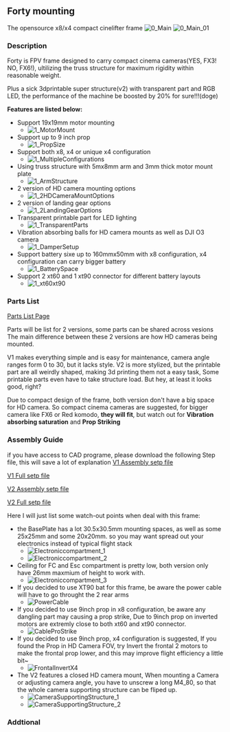 ## Forty  mounting
The opensource x8/x4 compact cinelifter frame 
![0_Main](Images/Previews/0_Main.png)
![0_Main_01](Images/Previews/0_Main_01.png)

### Description
Forty is FPV frame designed to carry compact cinema cameras(YES, FX3! NO, FX6!), ultilizing the truss structure for maximum rigidity within reasonable weight.

Plus a sick 3dprintable super structure(v2) with transparent part and RGB LED, the performance of the machine be boosted by 20% for sure!!!(doge)

**Features are listed below:**
- Support 19x19mm motor mounting
  - ![1_MotorMount](Images/Previews/1_MotorMount.png)
- Support up to 9 inch prop
  - ![1_PropSize](Images/Previews/1_PropSize.png)
- Support both x8, x4 or unique x4 configuration
  - ![1_MultipleConfigurations](Images/Previews/1_MultipleConfigurations.png)
- Using truss structure with 5mx8mm arm and 3mm thick motor mount plate
  - ![1_ArmStructure](Images/Previews/1_ArmStructure.png)
- 2 version of HD camera mounting options
  - ![1_2HDCameraMountOptions](Images/Previews/1_2HDCameraMountOptions.png)
- 2 version of landing gear options
  - ![1_2LandingGearOptions](Images/Previews/1_2LandingGearOptions.png)
- Transparent printable part for LED lighting
  - ![1_TransparentParts](Images/Previews/1_TransparentParts.png)
- Vibration absorbing balls for HD camera mounts as well as DJI O3 camera
  - ![1_DamperSetup](Images/Previews/1_DamperSetup.png)
- Support battery sixe up to 160mmx50mm with x8 configuration, x4 configuration can carry bigger battery
  - ![1_BatterySpace](Images/Previews/1_BatterySpace.png)
- Support 2 xt60 and 1 xt90 connector for different battery layouts
  - ![1_xt60xt90](Images/Previews/1_xt60xt90.png)
### Parts List

[Parts List Page](./PartsList.md)

Parts will be list for 2 versions, some parts can be shared across vesions
The main difference between these 2 versions are how HD cameras being mounted.

V1 makes everything simple and is easy for maintenance, camera angle ranges form 0 to 30, but it lacks style.
V2 is more stylized, but the printable part are all  weirdly shaped, making 3d printing them not a easy task, Some printable parts even have to take structure load. But hey, at least it looks good, right?

Due to compact design of the frame, both version don't have a big space for HD camera. So compact cinema cameras are suggested, for bigger camera like FX6 or Red komodo, **they will fit**, but watch out for **Vibration absorbing saturation** and **Prop Striking**

### Assembly Guide
if you have access to CAD programe, please download the following Step file, this will save a lot of explanation
[V1 Assembly setp file](./Parts/FullAssembly/Forty_V1.step)

[V1 Full setp file](./Parts/FullAssembly/Forty_V1_Full.step)

[V2 Assembly setp file](./Parts/FullAssembly/Forty_V2.step)

[V2 Full setp file](./Parts/FullAssembly/Forty_V2_Full.step)


Here I will just list some watch-out points when deal with this frame:

- the BasePlate has a lot 30.5x30.5mm mounting spaces, as well as some 25x25mm and some 20x20mm. so you may want spread out your electronics instead of typical flight stack
  - ![Electroniccompartment_1](Images/Guides/Electroniccompartment_1.png)
  - ![Electroniccompartment_2](Images/Guides/Electroniccompartment_2.png)
- Ceiling for FC and Esc compartment is pretty low, both version only have 26mm maxmium of height to work with.
  - ![Electroniccompartment_3](Images/Guides/Electroniccompartment_3.png)
- If you decided to use XT90 bat for this frame, be aware the power cable will have to go throught the 2 rear arms
  - ![PowerCable](Images/Guides/PowerCable.png)
- If you decided to use 9inch prop in x8 configuration, be aware any dangling part may causing a prop strike, Due to 9inch prop on inverted motors are extremly close to both xt60 and xt90 connector.
  - ![CableProStrike](Images/Guides/CableProStrike.png)
- If you decided to use 9inch prop, x4 configuration is suggested, If you found the Prop in HD Camera FOV, try Invert the frontal 2 motors to make the frontal prop lower, and this may improve flight efficiency a little bit~
  - ![FrontalInvertX4](Images/Guides/FrontalInvertX4.png)
- The V2 features a closed HD camera mount, When mounting a Camera or adjusting camera angle, you have to unscrew a long M4_80, so that the whole camera supporting structure can be fliped up.
  - ![CameraSupportingStructure_1](Images/Guides/CameraSupportingStructure_1.png)
  - ![CameraSupportingStructure_2](Images/Guides/CameraSupportingStructure_2.png)

### Addtional
